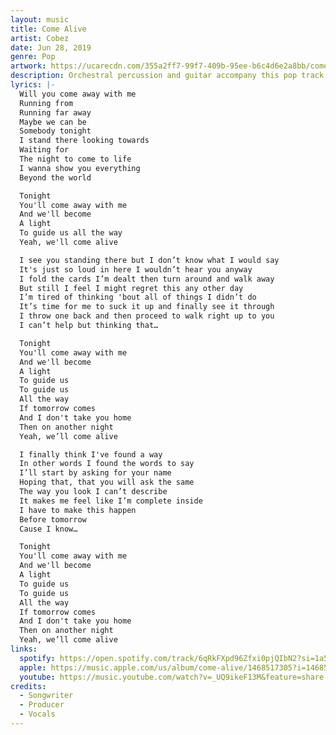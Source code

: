 ```yaml
---
layout: music
title: Come Alive
artist: Cobez
date: Jun 28, 2019
genre: Pop
artwork: https://ucarecdn.com/355a2ff7-99f7-409b-95ee-b6c4d6e2a8bb/come-alive-artwork.jpg
description: Orchestral percussion and guitar accompany this pop track.
lyrics: |-
  Will you come away with me
  Running from 
  Running far away
  Maybe we can be
  Somebody tonight 
  I stand there looking towards
  Waiting for
  The night to come to life
  I wanna show you everything
  Beyond the world

  Tonight
  You'll come away with me
  And we'll become
  A light 
  To guide us all the way
  Yeah, we'll come alive

  I see you standing there but I don’t know what I would say
  It's just so loud in here I wouldn’t hear you anyway
  I fold the cards I’m dealt then turn around and walk away
  But still I feel I might regret this any other day
  I’m tired of thinking 'bout all of things I didn’t do
  It’s time for me to suck it up and finally see it through 
  I throw one back and then proceed to walk right up to you
  I can’t help but thinking that… 

  Tonight
  You'll come away with me
  And we'll become
  A light 
  To guide us
  To guide us
  All the way
  If tomorrow comes
  And I don't take you home 
  Then on another night
  Yeah, we’ll come alive

  I finally think I've found a way
  In other words I found the words to say
  I’ll start by asking for your name
  Hoping that, that you will ask the same
  The way you look I can’t describe
  It makes me feel like I’m complete inside
  I have to make this happen
  Before tomorrow
  Cause I know… 

  Tonight
  You'll come away with me
  And we'll become
  A light 
  To guide us
  To guide us
  All the way
  If tomorrow comes
  And I don't take you home 
  Then on another night
  Yeah, we’ll come alive
links:
  spotify: https://open.spotify.com/track/6qRkFXpd96Zfxi0pjQIbN2?si=1a59c7418d1149a1
  apple: https://music.apple.com/us/album/come-alive/1468517305?i=1468517457
  youtube: https://music.youtube.com/watch?v=_UQ9ikeF13M&feature=share
credits:
  - Songwriter
  - Producer
  - Vocals
---
```

